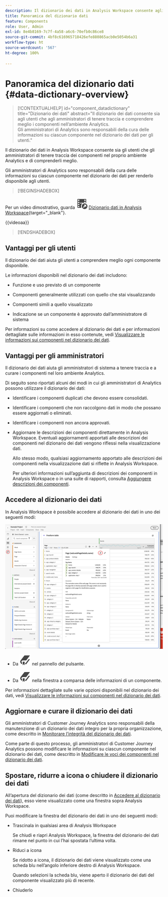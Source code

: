 ```yaml
---
description: Il dizionario dei dati in Analysis Workspace consente agli utenti di catalogare e tenere traccia dei vari componenti in Analysis Workspace, incluso l’uso previsto, quali sono approvati, quali sono duplicati e così via.
title: Panoramica del dizionario dati
feature: Components
role: User, Admin
exl-id: 8e4b8169-7c7f-4a58-a6c6-70efb0c86ce8
source-git-commit: 4bf8c616965718426efe880865acb0e5054b6a31
workflow-type: ht
source-wordcount: '567'
ht-degree: 100%

---
```


# Panoramica del dizionario dati {#data-dictionary-overview}

<!-- markdownlint-disable MD034 -->

>[!CONTEXTUALHELP]
>id="component_datadictionary"
>title="Dizionario dei dati"
>abstract="Il dizionario dei dati consente sia agli utenti che agli amministratori di tenere traccia e comprendere meglio i componenti nell’ambiente Analytics. <br/>Gli amministratori di Analytics sono responsabili della cura delle informazioni su ciascun componente nel dizionario dei dati per gli utenti."

<!-- markdownlint-enable MD034 -->


Il dizionario dei dati in Analysis Workspace consente sia gli utenti che gli amministratori di tenere traccia dei componenti nel proprio ambiente Analytics e di comprenderli meglio.

Gli amministratori di Analytics sono responsabili della cura delle informazioni su ciascun componente nel dizionario dei dati per renderlo disponibile agli utenti.


>[!BEGINSHADEBOX]

Per un video dimostrativo, guarda ![VideoCheckedOut](/help/assets/icons/VideoCheckedOut.svg) [Dizionario dati in Analysis Workspace](https://video.tv.adobe.com/v/3418028/?quality=12&learn=on){target="_blank"}.

{{videoaa}}

>[!ENDSHADEBOX]



## Vantaggi per gli utenti

Il dizionario dei dati aiuta gli utenti a comprendere meglio ogni componente disponibile.

Le informazioni disponibili nel dizionario dei dati includono:

* Funzione e uso previsto di un componente

* Componenti generalmente utilizzati con quello che stai visualizzando

* Componenti simili a quello visualizzato

* Indicazione se un componente è approvato dall’amministratore di sistema

Per informazioni su come accedere al dizionario dei dati e per informazioni dettagliate sulle informazioni in esso contenute, vedi [Visualizzare le informazioni sui componenti nel dizionario dei dati](/help/components/data-dictionary/view-data-dictionary.md).

## Vantaggi per gli amministratori

Il dizionario dei dati aiuta gli amministratori di sistema a tenere traccia e a curare i componenti nel loro ambiente Analytics.

Di seguito sono riportati alcuni dei modi in cui gli amministratori di Analytics possono utilizzare il dizionario dei dati:

* Identificare i componenti duplicati che devono essere consolidati.

* Identificare i componenti che non raccolgono dati in modo che possano essere aggiornati o eliminati.

* Identificare i componenti non ancora approvati.

* Aggiornare le descrizioni dei componenti direttamente in Analysis Workspace. Eventuali aggiornamenti apportati alle descrizioni dei componenti nel dizionario dei dati vengono riflessi nella visualizzazione dati.

  Allo stesso modo, qualsiasi aggiornamento apportato alle descrizioni dei componenti nella visualizzazione dati si riflette in Analysis Workspace.

  Per ulteriori informazioni sull’aggiunta di descrizioni dei componenti in Analysis Workspace o in una suite di rapporti, consulta [Aggiungere descrizioni dei componenti](/help/components/add-component-descriptions.md).

## Accedere al dizionario dei dati

In Analysis Workspace è possibile accedere al dizionario dei dati in uno dei seguenti modi:

![Icona Dizionario dei dati nel pannello a sinistra](assets/data-dictionary-access.png)

* Da ![Segnalibro](/help/assets/icons/Bookmark.svg) nel pannello del pulsante.



* Da ![Segnalibro](/help/assets/icons/Bookmark.svg) nella finestra a comparsa delle informazioni di un componente.


Per informazioni dettagliate sulle varie opzioni disponibili nel dizionario dei dati, vedi [Visualizzare le informazioni sui componenti nel dizionario dei dati](/help/components/data-dictionary/view-data-dictionary.md).

## Aggiornare e curare il dizionario dei dati

Gli amministratori di Customer Journey Analytics sono responsabili della manutenzione di un dizionario dei dati integro per la propria organizzazione, come descritto in [Monitorare l’integrità del dizionario dei dati](/help/components/data-dictionary/monitor-data-dictionary-health.md).

Come parte di questo processo, gli amministratori di Customer Journey Analytics possono modificare le informazioni su ciascun componente nel dizionario dei dati, come descritto in [Modificare le voci dei componenti nel dizionario dei dati](/help/components/data-dictionary/edit-entries-data-dictionary.md).

## Spostare, ridurre a icona o chiudere il dizionario dei dati

All’apertura del dizionario dei dati (come descritto in [Accedere al dizionario dei dati](#access-the-data-dictionary)), esso viene visualizzato come una finestra sopra Analysis Workspace.

Puoi modificare la finestra del dizionario dei dati in uno dei seguenti modi:

* Trascinala in qualsiasi area di Analysis Workspace

  Se chiudi e riapri Analysis Workspace, la finestra del dizionario dei dati rimane nel punto in cui l’hai spostata l’ultima volta. <!--True?-->

* Riduci a icona

  Se ridotto a icona, il dizionario dei dati viene visualizzato come una scheda blu nell’angolo inferiore destro di Analysis Workspace.

  Quando selezioni la scheda blu, viene aperto il dizionario dei dati del componente visualizzato più di recente.

* Chiuderlo

